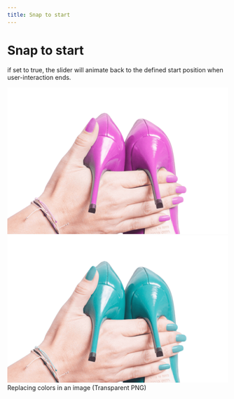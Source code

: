 ```yaml
---
title: Snap to start
---
```


<script setup>
import { onMounted } from 'vue';
import SlickImageCompare from '../node_modules/slick-image-compare';

import SwitchButtons from '../Components/SwitchButtons.vue';
import SwitchContent from '../Components/SwitchContent.vue';

onMounted(() => {
  const sic = new SlickImageCompare('#example', {
    snapToStart: true,
    beforeLabel: 'pink',
    afterLabel: 'turquoise',
  });
});

</script>

# Snap to start

if set to true, the slider will animate back to the defined start position when user-interaction ends.

<SwitchButtons></SwitchButtons>
<SwitchContent>
  <template v-slot:a>

  ```html
  <div id="example">
    <img src="/images/02_before.png" alt="" />
    <img src="/images/02_after.png" alt="" />
  </div>
  ```

  ```js
  const sic = new SlickImageCompare('#example', {
    snapToStart: true,
    beforeLabel: 'pink',
    afterLabel: 'turquoise',
  });
  ```
  </template>
  <template v-slot:b>

  ```html
  <div data-sic="{
    snapToStart: 'true',
    beforeLabel: 'pink',
    afterLabel: 'turquoise',
  }">
    <img src="/images/02_before.png" alt="" />
    <img src="/images/02_after.png" alt="" />
  </div>
  ```

  ```js
  SlickImageCompare.init();
  ```
  </template>
</SwitchContent>

<div id="example">
  <img src="/images/02_before.png" alt="" />
  <img src="/images/02_after.png" alt="" />
</div>
<div class="image-caption">Replacing colors in an image (Transparent PNG)</div>
